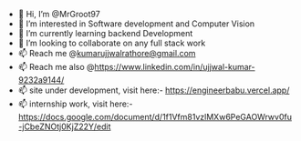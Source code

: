 - 👋 Hi, I’m @MrGroot97
- 👀 I’m interested in Software development and Computer Vision 
- 🌱 I’m currently learning backend Development 
- 💞️ I’m looking to collaborate on any full stack work
- 📫 Reach me @kumarujjwalrathore@gmail.com
- 📫 Reach me also @https://www.linkedin.com/in/ujjwal-kumar-9232a9144/
- 📫 site under development, visit here:- https://engineerbabu.vercel.app/
- 📫 internship work, visit here:- https://docs.google.com/document/d/1f1Vfm81vzlMXw6PeGAOWrwv0fu-jCbeZNOtj0KjZ22Y/edit

<!---
MrGroot97/MrGroot97 is a ✨ special ✨ repository because its `README.md` (this file) appears on your GitHub profile.
You can click the Preview link to take a look at your changes.
--->
